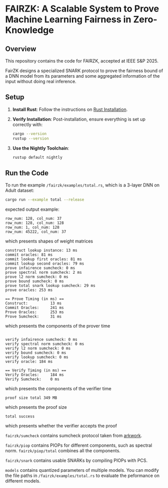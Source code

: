 # FAIRZK: A Scalable System to Prove Machine Learning Fairness in Zero-Knowledge

## Overview

This repository contains the code for FAIRZK, accepted at IEEE S&P 2025.

FairZK designs a specialized SNARK protocol to prove the fairness bound of a DNN model from its parameters and some aggregated information of the input without doing real inference.

## Setup

1. **Install Rust**: Follow the instructions on [Rust Installation](https://www.rust-lang.org/tools/install).
2. **Verify Installation**: Post-installation, ensure everything is set up correctly with:

   ```bash
   cargo --version
   rustup --version
   ```
3. **Use the Nightly Toolchain**:

   ```bash
   rustup default nightly
   ```

## Run the Code

To run the example `/fairzk/examples/total.rs`, which is a 3-layer DNN on Adult dataset:

```bash
cargo run --example total --release
```

expected output example:

```
row_num: 128, col_num: 37
row_num: 128, col_num: 128
row_num: 1, col_num: 128
row_num: 45222, col_num: 37
```

which presents shapes of weight matrices

```
construct lookup instance: 13 ms
commit oracles: 81 ms
commit lookup first oracles: 81 ms
commit lookup second oracles: 79 ms
prove infairence sumcheck: 0 ms
prove spectral norm sumcheck: 2 ms
prove l2 norm sumcheck: 0 ms
prove bound sumcheck: 0 ms
prove total snark lookup sumcheck: 29 ms
prove oracles: 253 ms

== Prove Timing (in ms) ==
Construct:          13 ms
Commit Oracles:     241 ms
Prove Oracles:      253 ms
Prove Sumcheck:     31 ms
```

which presents the components of the prover time

```

verify infairence sumcheck: 0 ms
verify spectral norm sumcheck: 0 ms
verify l2 norm sumcheck: 0 ms
verify bound sumcheck: 0 ms
verify lookup sumcheck: 0 ms
verify oracle: 184 ms

== Verify Timing (in ms) ==
Verify Oracles:     184 ms
Verify Sumcheck:    0 ms
```

which presents the components of the verifier time

```
proof size total 349 MB
```

which presents the proof size

```
total success
```

which presents whether the verifier accepts the proof

``fairzk/sumcheck`` contains sumcheck protocol taken from [arkwork](https://github.com/arkworks-rs/sumcheck).


``fairzk/piop`` contains PIOPs for different components, such as spectral norm. ``fairzk/piop/total`` combines all the components.


``fairzk/snark`` contains usable SNARKs by compiling PIOPs with PCS.


``models`` contains quantized parameters of multiple models. You can modify the file paths in `/fairzk/examples/total.rs` to evaluate the peformance on different models.
